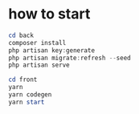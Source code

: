 # how to start

```powershell
cd back
composer install
php artisan key:generate
php artisan migrate:refresh --seed
php artisan serve
```

```powershell
cd front
yarn
yarn codegen
yarn start
```
